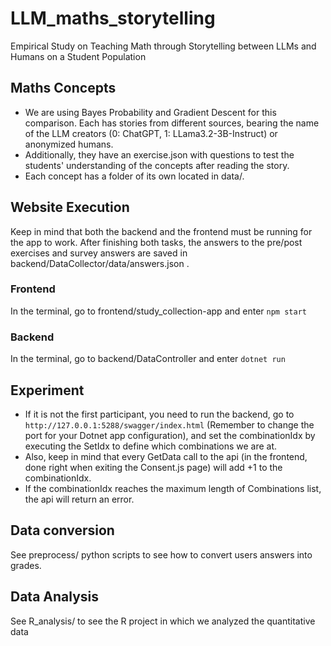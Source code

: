 # LLM_maths_storytelling
Empirical Study on Teaching Math through Storytelling between LLMs and Humans on a Student Population

## Maths Concepts
- We are using Bayes Probability and Gradient Descent for this comparison. Each has stories from different sources, bearing the name of the LLM creators (0: ChatGPT, 1: LLama3.2-3B-Instruct) or anonymized humans.
- Additionally, they have an exercise.json with questions to test the students' understanding of the concepts after reading the story.
- Each concept has a folder of its own located in data/.

## Website Execution
Keep in mind that both the backend and the frontend must be running for the app to work.
After finishing both tasks, the answers to the pre/post exercises and survey answers are saved in backend/DataCollector/data/answers.json .

### Frontend
In the terminal, go to frontend/study_collection-app and enter `npm start`

### Backend
In the terminal, go to backend/DataController and enter `dotnet run`

## Experiment
- If it is not the first participant, you need to run the backend, go to `http://127.0.0.1:5288/swagger/index.html` (Remember to change the port for your Dotnet app configuration), and set the combinationIdx by executing the SetIdx to define which combinations we are at.
- Also, keep in mind that every GetData call to the api (in the frontend, done right when exiting the Consent.js page) will add +1 to the combinationIdx.
- If the combinationIdx reaches the maximum length of Combinations list, the api will return an error.

## Data conversion
See preprocess/ python scripts to see how to convert users answers into grades.

## Data Analysis
See R_analysis/ to see the R project in which we analyzed the quantitative data